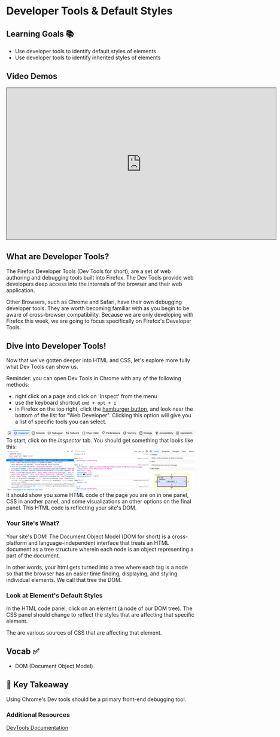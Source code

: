 # Developer Tools & Default Styles

## Learning Goals 📚

- Use developer tools to identify default styles of elements
- Use developer tools to identify inherited styles of elements

## Video Demos

<iframe src="https://adaacademy.hosted.panopto.com/Panopto/Pages/Embed.aspx?pid=80c57354-a252-4c5e-812a-ac530001be05&autoplay=false&offerviewer=true&showtitle=true&showbrand=false&start=0&interactivity=all" height="405" width="720" style="border: 1px solid #464646;" allowfullscreen allow="autoplay"></iframe>

## What are Developer Tools?

The Firefox Developer Tools (Dev Tools for short), are a set of web authoring and debugging tools built into Firefox. The Dev Tools provide web developers deep access into the internals of the browser and their web application.

Other Browsers, such as Chrome and Safari, have their own debugging developer tools. They are worth becoming familiar with as you begin to be aware of cross-browser compatibility. Because we are only developing with Firefox this week, we are going to focus specifically on Firefox's Developer Tools.


## Dive into Developer Tools!

Now that we've gotten deeper into HTML and CSS, let's explore more fully what Dev Tools can show us.

Reminder: you can open Dev Tools in Chrome with any of the following methods:
- right click on a page and click on 'Inspect' from the menu
- use the keyboard shortcut `cmd + opt + i`
- in Firefox on the top right, click the [hamburger button](https://en.wikipedia.org/wiki/Hamburger_button), and look near the bottom of the list for "Web Developer". Clicking this option will give you a list of specific tools you can select. 




![Inspector Tab in Dev Tools](imgs/dev_tools_inspector_tab.png)
To start, click on the *Inspector* tab. You should get something that looks like this:
![dev tools](imgs/dev_tools_firefox.png)
It should show you some HTML code of the page you are on in one panel, CSS in another panel, and some visualizations an other options on the final panel. This HTML code is reflecting your site's DOM.

### Your Site's What?
Your site's DOM! The Document Object Model (DOM for short) is a cross-platform and language-independent interface that treats an HTML document as a tree structure wherein each node is an object representing a part of the document.

In other words, your html gets turned into a tree where each tag is a node so that the browser has an easier time finding, displaying, and styling individual elements. We call that tree the DOM.

### Look at Element's Default Styles
In the HTML code panel, click on an element (a node of our DOM tree). The CSS panel should change to reflect the styles that are affecting that specific element.

The are various sources of CSS that are affecting that element.

## Vocab ✅
- DOM (Document Object Model)

## 🔑 Key Takeaway
Using Chrome's Dev tools should be a primary front-end debugging tool.

### Additional Resources
[DevTools Documentation](https://developers.google.com/web/tools/chrome-devtools/iterate/inspect-styles/?utm_source=dcc&utm_medium=redirect&utm_campaign=2016q3)
